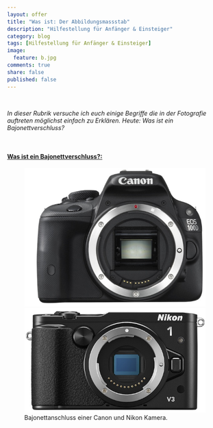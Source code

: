 ```yaml
---
layout: offer
title: "Was ist: Der Abbildungsmassstab"
description: "Hilfestellung für Anfänger & Einsteiger"
category: blog
tags: [Hilfestellung für Anfänger & Einsteiger]
image:
  feature: b.jpg
comments: true
share: false
published: false
---
```

 
  


    



*In dieser Rubrik versuche ich euch einige Begriffe die in der Fotografie auftreten möglichst einfach zu Erklären. Heute: Was ist ein Bajonettverschluss?* 
 
  


    








#### <a name="fenced-code-block"><u>Was ist ein Bajonettverschluss?:</u></a>







<figure class="half">
	<img src="/images/b2.jpg">
	<img src="/images/b3.jpg">
	<figcaption>Bajonettanschluss einer Canon und Nikon Kamera.</figcaption>
</figure>

